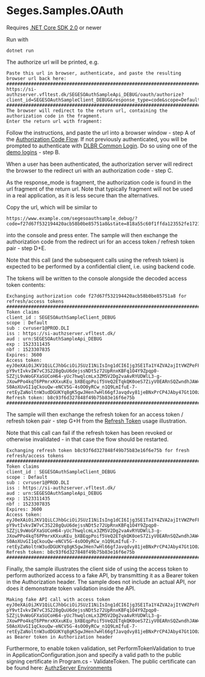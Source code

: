 # Seges.Samples.OAuth
Requires [.NET Core SDK 2.0](https://www.microsoft.com/net/download/windows) or newer

Run with

`dotnet run`

The authorize url will be printed, e.g.

```
Paste this url in browser, authenticate, and paste the resulting browser url back here:
####################################################################################
https://si-authzserver.vfltest.dk/SEGESOAuthSampleApi_DEBUG/oauth/authorize?client_id=SEGESOAuthSampleClient_DEBUG&response_type=code&scope=Default&redirect_uri=https%3A%2F%2Fwww.example.com%2Fsegesoauthsample_debug%2F&state=818a55c60f1ffda123552fe17211cd940bf6372d1f15b7a550ce115cc1546c08&nonce=2aed3227960134662e03bb4a98790f9542ea3ff772af924784f030332aef6f96&response_mode=fragment
####################################################################################
The browser will redirect to the return url, containing the authorization code in the fragment.
Enter the return url with fragment:
```
Follow the instructions, and paste the url into a browser window - step A of the [Authorization Code Flow](https://tools.ietf.org/html/rfc6749#section-4.1). 
If not previously authenticated, you will be prompted to authenticate with [DLBR Common Login](https://confluence.seges.dk/display/PUB/DLBR+Common+Login).
Do so using one of the [demo logins](https://confluence.seges.dk/display/PUB/Demo+Logins) - step B. 


When a user has been authenticated, the authorization server will redirect the browser to the redirect uri with an authorization code - step C.

As the response_mode is fragment, the authorization code is found in the url fragment of the return url. Note that typically fragment will not be used in a real application, as it is less secure than the alternatives.

Copy the url, which will be similar to
```
https://www.example.com/segesoauthsample_debug/?code=f27d67f532194420acb58b0be85751a8&state=818a55c60f1ffda123552fe17211cd940bf6372d1f15b7a550ce115cc1546c08
```
into the console and press enter.
The sample will then exchange the authorization code from the redirect uri for an access token / refresh token pair - step D+E. 

Note that this call (and the subsequent calls using the refresh token) is expected to be performed by a confidential client, i.e. using backend code. 

The tokens will be written to the console alongside the decoded access token contents:
```
Exchanging authorization code f27d67f532194420acb58b0be85751a8 for refresh/access tokens
####################################################################################
Token claims
client_id : SEGESOAuthSampleClient_DEBUG
scope : Default
sub : cvruser1@PROD.DLI
iss : https://si-authzserver.vfltest.dk/
aud : urn:SEGESOAuthSampleApi_DEBUG
exp : 1523311435
nbf : 1523307835
Expires: 3600
Access token: eyJ0eXAiOiJKV1QiLCJhbGciOiJSUzI1NiIsIng1dCI6Ijg3SE1Ta1Y4ZVA2ajItVWZPeFFiZzlGS29ldyJ9.eyJjbGllbnRfaWQiOiJTRUdFU09BdXRoU2FtcGxlQ2xpZW50X0RFQlVHIiwic2NvcGUiOiJEZWZhdWx0Iiwic3ViIjoiY3ZydXNlcjFAUFJPRC5ETEkiLCJpc3MiOiJodHRwczovL3NpLWF1dGh6c2VydmVyLnZmbHRlc3QuZGsvIiwiYXVkIjoidXJuOlNFR0VTT0F1dGhTYW1wbGVBcGlfREVCVUciLCJleHAiOjE1MjMzMTE0MzUsIm5iZiI6MTUyMzMwNzgzNX0.Zu4W1asyCR_a2-pY9vtIvkvIW7vC3S228gQuU6dejssNDt5z72UpRnxKBFq1O4Y9Zpqp0-SZZjL9vWoGFXaSUCoH64-yUc7hwqlcmLx3ZM5V2Dg2vaAvRYUDWlL3-g-JXowPPo4kqT6PPmrxKXxuKEu_bXBEqpPoif5VeQ2ETqkQK0oeS7ZiyV0EARnSQZwndhJAW4rA9yPQbv0_Vu6sdTJXrWU40-S0AoXUvGI1qCkouQw-eNCV5G-4sOO0yRCw_n1Q9LmIfuE-7-retEyZaNoltnW3udDGUKYq8gK5gwJHen7wHl66gfJavqdvy81jeBNxPrCP4JAby47Gt1O0zA
Refresh token: b8c93f6d327848f49b75b83e16f6e75b
####################################################################################
```
The sample will then exchange the refresh token for an access token / refresh token pair - step G+H from the [Refresh Token](https://tools.ietf.org/html/rfc6749#section-1.5) usage illustration.

Note that this call can fail if the refresh token has been revoked or otherwise invalidated - in that case the flow should be restarted.
```
Exchanging refresh token b8c93f6d327848f49b75b83e16f6e75b for fresh refresh/access tokens
####################################################################################
Token claims
client_id : SEGESOAuthSampleClient_DEBUG
scope : Default
sub : cvruser1@PROD.DLI
iss : https://si-authzserver.vfltest.dk/
aud : urn:SEGESOAuthSampleApi_DEBUG
exp : 1523311435
nbf : 1523307835
Expires: 3600
Access token: eyJ0eXAiOiJKV1QiLCJhbGciOiJSUzI1NiIsIng1dCI6Ijg3SE1Ta1Y4ZVA2ajItVWZPeFFiZzlGS29ldyJ9.eyJjbGllbnRfaWQiOiJTRUdFU09BdXRoU2FtcGxlQ2xpZW50X0RFQlVHIiwic2NvcGUiOiJEZWZhdWx0Iiwic3ViIjoiY3ZydXNlcjFAUFJPRC5ETEkiLCJpc3MiOiJodHRwczovL3NpLWF1dGh6c2VydmVyLnZmbHRlc3QuZGsvIiwiYXVkIjoidXJuOlNFR0VTT0F1dGhTYW1wbGVBcGlfREVCVUciLCJleHAiOjE1MjMzMTE0MzUsIm5iZiI6MTUyMzMwNzgzNX0.Zu4W1asyCR_a2-pY9vtIvkvIW7vC3S228gQuU6dejssNDt5z72UpRnxKBFq1O4Y9Zpqp0-SZZjL9vWoGFXaSUCoH64-yUc7hwqlcmLx3ZM5V2Dg2vaAvRYUDWlL3-g-JXowPPo4kqT6PPmrxKXxuKEu_bXBEqpPoif5VeQ2ETqkQK0oeS7ZiyV0EARnSQZwndhJAW4rA9yPQbv0_Vu6sdTJXrWU40-S0AoXUvGI1qCkouQw-eNCV5G-4sOO0yRCw_n1Q9LmIfuE-7-retEyZaNoltnW3udDGUKYq8gK5gwJHen7wHl66gfJavqdvy81jeBNxPrCP4JAby47Gt1O0zA
Refresh token: b8c93f6d327848f49b75b83e16f6e75b
####################################################################################
```
Finally, the sample illustrates the client side of using the access token to perform authorized access to a fake API, by transmitting it as a Bearer token in the Authorization header. The sample does not include an actual API, nor does it demonstrate token validation inside the API.
```
Making fake API call with access token eyJ0eXAiOiJKV1QiLCJhbGciOiJSUzI1NiIsIng1dCI6Ijg3SE1Ta1Y4ZVA2ajItVWZPeFFiZzlGS29ldyJ9.eyJjbGllbnRfaWQiOiJTRUdFU09BdXRoU2FtcGxlQ2xpZW50X0RFQlVHIiwic2NvcGUiOiJEZWZhdWx0Iiwic3ViIjoiY3ZydXNlcjFAUFJPRC5ETEkiLCJpc3MiOiJodHRwczovL3NpLWF1dGh6c2VydmVyLnZmbHRlc3QuZGsvIiwiYXVkIjoidXJuOlNFR0VTT0F1dGhTYW1wbGVBcGlfREVCVUciLCJleHAiOjE1MjMzMTE0MzUsIm5iZiI6MTUyMzMwNzgzNX0.Zu4W1asyCR_a2-pY9vtIvkvIW7vC3S228gQuU6dejssNDt5z72UpRnxKBFq1O4Y9Zpqp0-SZZjL9vWoGFXaSUCoH64-yUc7hwqlcmLx3ZM5V2Dg2vaAvRYUDWlL3-g-JXowPPo4kqT6PPmrxKXxuKEu_bXBEqpPoif5VeQ2ETqkQK0oeS7ZiyV0EARnSQZwndhJAW4rA9yPQbv0_Vu6sdTJXrWU40-S0AoXUvGI1qCkouQw-eNCV5G-4sOO0yRCw_n1Q9LmIfuE-7-retEyZaNoltnW3udDGUKYq8gK5gwJHen7wHl66gfJavqdvy81jeBNxPrCP4JAby47Gt1O0zA as Bearer token in Authorization header
```
Furthermore, to enable token validation, set PerformTokenValidation to true in ApplicationConfiguration.json and specify a valid path to the public signing certificate in Program.cs - ValidateToken. The public certificate can be found here: [AuthzServer Environments](https://confluence.seges.dk/display/PUB/AuthzServer+Environments)